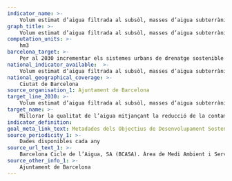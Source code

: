 ```yaml
---
indicator_name: >-
    Volum estimat d’aigua filtrada al subsòl, masses d’aigua subterrànies 
graph_title: >-
    Volum estimat d’aigua filtrada al subsòl, masses d’aigua subterrànies 
computation_units: >-
    hm3
barcelona_target: >-
    Per al 2030 incrementar els sistemes urbans de drenatge sostenible i l’aprofitament de les aigües freàtiques
national_indicator_available:  >-
    Volum estimat d’aigua filtrada al subsòl, masses d’aigua subterrànies 
national_geographical_coverage: >-
    Ciutat de Barcelona
source_organisation_1: Ajuntament de Barcelona
target_line_2030: >-
    Volum estimat d’aigua filtrada al subsòl, masses d’aigua subterrànies inferior a 6,71 hm3
target_name: >-
    Millorar la qualitat de l’aigua mitjançant la reducció de la contaminació, l’eliminació dels abocaments i la reducció al mínim de la descàrrega de materials i productes químics perillosos, la reducció a la meitat del percentatge d’aigües residuals sense tractar, i un augment substancial a escala mundial del reciclat i de la reutilització en condicions de seguretat
indicator_definition:
goal_meta_link_text: Metadades dels Objectius de Desenvolupament Sostenible de les Nacions Unides (pdf 894kB)
source_periodicity_1: >-
    Dades disponibles cada any
source_url_text_1: >-
    Barcelona Cicle de l’Aigua, SA (BCASA). Àrea de Medi Ambient i Serveis Urbans
source_other_info_1: >-
    Ajuntament de Barcelona
---
```


